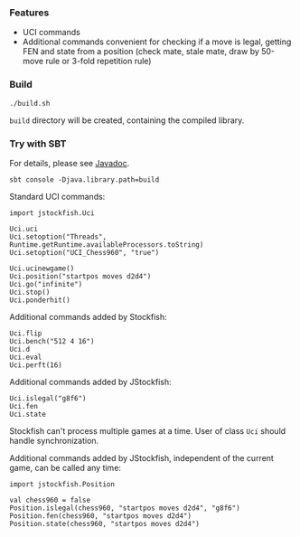 ### Features

* UCI commands
* Additional commands convenient for checking if a move is legal, getting FEN
  and state from a position (check mate, stale mate, draw by 50-move rule or
  3-fold repetition rule)

### Build

```
./build.sh
```

`build` directory will be created, containing the compiled library.

### Try with SBT

For details, please see [Javadoc](http://ngocdaothanh.github.io/JStockfish/).

```
sbt console -Djava.library.path=build
```

Standard UCI commands:

```
import jstockfish.Uci

Uci.uci
Uci.setoption("Threads", Runtime.getRuntime.availableProcessors.toString)
Uci.setoption("UCI_Chess960", "true")

Uci.ucinewgame()
Uci.position("startpos moves d2d4")
Uci.go("infinite")
Uci.stop()
Uci.ponderhit()
```

Additional commands added by Stockfish:

```
Uci.flip
Uci.bench("512 4 16")
Uci.d
Uci.eval
Uci.perft(16)
```

Additional commands added by JStockfish:

```
Uci.islegal("g8f6")
Uci.fen
Uci.state
```

Stockfish can't process multiple games at a time. User of class `Uci` should
handle synchronization.

Additional commands added by JStockfish, independent of the current game,
can be called any time:

```
import jstockfish.Position

val chess960 = false
Position.islegal(chess960, "startpos moves d2d4", "g8f6")
Position.fen(chess960, "startpos moves d2d4")
Position.state(chess960, "startpos moves d2d4")
```
